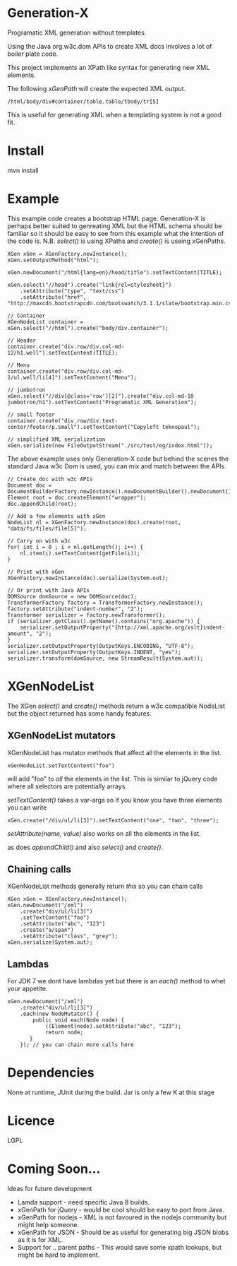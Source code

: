 # Generation-X

Programatic XML generation without templates.

Using the Java org.w3c.dom APIs to create XML docs involves a lot of boiler plate code.

This project implements an XPath like syntax for generating new XML elements.

The following _xGenPath_ will create the expected XML output.

    /html/body/div#container/table.table/tbody/tr[5]
    
This is useful for generating XML when a templating system is not a good fit.

# Install

mvn install

# Example

This example code creates a bootstrap HTML page. Generation-X is perhaps better suited to genreating
XML but the HTML schema should be familiar so it should be easy to see from this example what
the intention of the code is.
N.B. _select()_ is using XPaths and _create()_ is useing xGenPaths.

    XGen xGen = XGenFactory.newInstance();
    xGen.setOutputMethod("html");
		
    xGen.newDocument("/html{lang=en}/head/title").setTextContent(TITLE);
		
    xGen.select("//head").create("link{rel=stylesheet}")
        .setAttribute("type", "text/css")
        .setAttribute("href", "http://maxcdn.bootstrapcdn.com/bootswatch/3.1.1/slate/bootstrap.min.css");
		
    // Container
    XGenNodeList container = xGen.select("//html").create("body/div.container");

    // Header
    container.create("div.row/div.col-md-12/h1.well").setTextContent(TITLE);
		
    // Menu
    container.create("div.row/div.col-md-2/ul.well/li[4]").setTextContent("Menu");

    // jumbotron
    xGen.select("//div[@class='row'][2]").create("div.col-md-10 jumbotron/h1").setTextContent("Programatic XML Generation");
		
    // small footer
    container.create("div.row/div.text-center/footer/p.small").setTextContent("Copyleft teknopaul");
		
    // simplified XML serialization
    xGen.serialize(new FileOutputStream("./src/test/eg/index.html"));

The above example uses only Generation-X code but behind the scenes the standard Java w3c Dom is used, you can 
mix and match between the APIs.

    // Create doc with w3c APIs
    Document doc = DocumentBuilderFactory.newInstance().newDocumentBuilder().newDocument();
    Element root = doc.createElement("wrapper");
    doc.appendChild(root);

    // Add a few elements with xGen
    NodeList nl = XGenFactory.newInstance(doc).create(root, "data/fs/files/file[5]");

    // Carry on with w3c
    for( int i = 0 ; i < nl.getLength(); i++) {
        nl.item(i).setTextContent(getFile(i));
    }

    // Print with xGen
    XGenFactory.newInstance(doc).serialize(System.out);

    // Or print with Java APIs
    DOMSource domSource = new DOMSource(doc);
    TransformerFactory factory = TransformerFactory.newInstance();
    factory.setAttribute("indent-number", "2");
    Transformer serializer = factory.newTransformer();
    if (serializer.getClass().getName().contains("org.apache")) {
        serializer.setOutputProperty("{http://xml.apache.org/xslt}indent-amount", "2");
    }
    serializer.setOutputProperty(OutputKeys.ENCODING, "UTF-8");
    serializer.setOutputProperty(OutputKeys.INDENT, "yes");
    serializer.transform(domSource, new StreamResult(System.out));

# XGenNodeList

The XGen _select()_ and _create()_ methods return a w3c compatible NodeList but the object returned has some handy features.

## XGenNodeList mutators

XGenNodeList has mutator methods that affect all the elements in the list.

    xGenNodeList.setTextContent("foo")

will add "foo" to _all_ the elements in the list.  This is similar to jQuery code where all selectors are potentially arrays.

_setTextContent()_ takes a var-args so if you know you have three elements you can write

    xGen.create("/div/ul/li[3]").setTextContent("one", "two", "three");

_setAttribute(name, value)_ also works on all the elements in the list.

as does _appendChild()_ and also _select()_ and _create()_.

## Chaining calls

XGenNodeList methods generally return _this_ so you can chain calls

    XGen xGen = XGenFactory.newInstance();
    xGen.newDocument("/xml")
        .create("div/ul/li[3]")
        .setTextContent("foo")
        .setAttribute("abc", "123")
        .create("a/span")
        .setAttribute("class", "grey");
    xGen.serialize(System.out);

## Lambdas

For JDK 7 we dont have lambdas yet but there is an _each()_ method to whet your appetite.

    xGen.newDocument("/xml")
        .create("div/ul/li[3]")
        .each(new NodeMutator() {
            public void each(Node node) {
                ((Element)node).setAttribute("abc", "123");
                return node;
           }
        }); // you can chain more calls here

# Dependencies

None at runtime, JUnit during the build.
Jar is only a few K at this stage

# Licence

LGPL

# Coming Soon...

Ideas for future development

* Lamda support - need specific Java 8 builds.
* xGenPath for jQuery - would be cool should be easy to port from Java.
* xGenPath for nodejs - XML is not favoured in the nodejs community but might help someone.
* xGenPath for JSON - Should be as useful for generating big JSON blobs as it is for XML.
* Support for .. parent paths - This would save some xpath lookups, but might be hard to implement.


